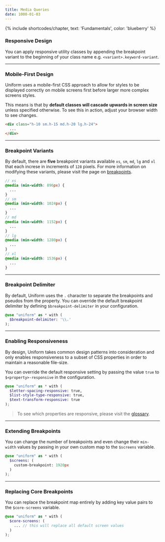 ```yaml
---
title: Media Queries
date: 1000-01-03
---
```


{% include shortcodes/chapter, text: 'Fundamentals', color: 'blueberry' %}

### Responsive Design

You can apply responsive utility classes by appending the breakpoint variant to the beginning of your class name e.g. `<variant>.keyword-variant`.

---

### Mobile-First Design

Uniform uses a mobile-first CSS approach to allow for styles to be displayed correctly on mobile screens first before larger more complex screens styles.

This means is that by **default classes will cascade upwards in screen size** unless specified otherwise. To see this in action, adjust your browser width to see changes.

```html
<div class="h-10 sm.h-15 md.h-20 lg.h-24">
  ...
</div>
```

---

### Breakpoint Variants

By default, there are **five** breakpoint variants available `xs`, `sm`, `md`, `lg` and `xl` that each increse in increments of `128` pixels. For more information on modifying these variants, please visit the page on <a class="hover.underline" href="/get-started/breakpoints">breakpoints</a>.

```scss
// xs
@media (min-width: 896px) {
  ...
}
// sm
@media (min-width: 1024px) {
  ...
}
// md
@media (min-width: 1152px) {
  ...
}
// lg
@media (min-width: 1280px) {
  ...
}
// xl
@media (min-width: 1536px) {
  ...
}
```


---

### Breakpoint Delimiter

By default, Uniform uses the `.` character to separate the breakpoints and pseudos from the property. You can override the default breakpoint delimiter by defining `$breakpoint-delimiter` in your configuration.

```scss
@use "uniform" as * with (
  $breakpoint-delimiter: '\\.'
);
```

---

### Enabling Responsiveness

By design, Uniform takes common design patterns into consideration and only enables responsiveness to a subset of CSS properties in order to maintain a reasonable file-size.

You can override the default responsive setting by passing the value `true` to `$<property>-responsive` in the configuration.

```scss
@use "uniform" as * with (
  $letter-spacing-responsive: true,
  $list-style-type-responsive: true,
  $text-transform-responsive: true
);
```

> To see which properties are responsive, please visit the <a href="/glossary" class="hover.underline">glossary</a>.


---

### Extending Breakpoints

You can change the number of breakpoints and even change their `min-width` values by passing in your own custom map to the `$screens` variable.

```scss
@use "uniform" as * with (
  $screens: (
    custom-breakpoint: 1920px
  )
);
```

---

### Replacing Core Breakpoints

You can replace the breakpoint map entirely by adding key value pairs to the `$core-screens` variable.

```scss
@use "uniform" as * with (
  $core-screens: (
    ... // this will replace all default screen values
  )
);
```

